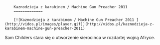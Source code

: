 
        Kaznodzieja z karabinem / Machine Gun Preacher 2011 
        =============
        
        [![Kaznodzieja z karabinem / Machine Gun Preacher 2011 ](http://vidos.pl/images/player.gif)](http://vidos.pl/kaznodzieja-z-karabinem-machine-gun-preacher-2011)
        
        
 Sam Childers stara się o utworzenie sierocińca w rozdartej wojną Afryce. 
    